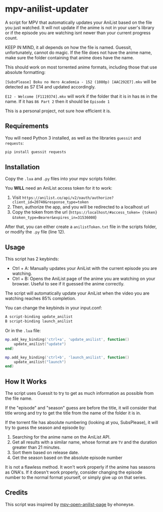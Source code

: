 # mpv-anilist-updater
A script for MPV that automatically updates your AniList based on the file you just watched. It will not update if the anime is not in your user's library or if the episode you are watching isnt newer than your current progress count.

KEEP IN MIND, it all depends on how the file is named. Guessit, unfortunately, cannot do magic. 
If the file does not have the anime name, make sure the folder containing that anime does have the name.

This should work on most torrented anime formats, including those that use absolute formatting:

`[SubsPlease] Boku no Hero Academia - 152 (1080p) [AAC292E7].mkv` will be detected as S7 E14 and updated accordingly.

`E12 - Welcome [F1119374].mkv` will work if the folder that it is in has `86` in the name. If it has `86 Part 2` then it should be `Episode 1`

This is a personal project, not sure how efficient it is.

## Requirements
You will need Python 3 installed, as well as the libraries `guessit` and `requests`:
```bash
pip install guessit requests
```

## Installation
Copy the `.lua` and `.py` files into your mpv scripts folder.

You **WILL** need an AniList access token for it to work:
  1. Visit `https://anilist.co/api/v2/oauth/authorize?client_id=20740&response_type=token`
  2. Then, authorize the app, and you will be redirected to a localhost url
  3. Copy the token from the url (`https://localhost/#access_token= {token} &token_type=Bearer&expires_in=31536000`)

After that, you can either create a `anilistToken.txt` file in the scripts folder, or modify the `.py` file (line 12).

## Usage
This script has 2 keybinds:
  - Ctrl + A: Manually updates your AniList with the current episode you are watching.
  - Ctrl + B: Opens the AniList page of the anime you are watching on your browser. Useful to see if it guessed the anime correctly.

The script will automatically update your AniList when the video you are watching reaches 85% completion.

You can change the keybinds in your input.conf:
```bash
A script-binding update_anilist
B script-binding launch_anilist
```

Or in the `.lua` file:
```lua
mp.add_key_binding('ctrl+a', 'update_anilist', function()
    update_anilist("update")
end)

mp.add_key_binding('ctrl+b', 'launch_anilist', function()
    update_anilist("launch")
end)
```

## How It Works
The script uses Guessit to try to get as much information as possible from the file name.

If the "episode" and "season" guess are before the title, it will consider that title wrong and try to get the title from the name of the folder it is in.

If the torrent file has absolute numbering (looking at you, SubsPlease), it will try to guess the season and episode by:
  1. Searching for the anime name on the AniList API.
  2. Get all results with a similar name, whose format are `TV` and the duration greater than 21 minutes.
  3. Sort them based on release date.
  4. Get the season based on the absolute episode number

It is not a flawless method. It won't work properly if the anime has seasons as ONA's. If it doesn't work properly, consider 
changing the episode number to the normal format yourself, or simply give up on that series.

## Credits
This script was inspired by [mpv-open-anilist-page](https://github.com/ehoneyse/mpv-open-anilist-page) by ehoneyse.
